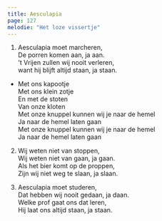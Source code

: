 ```yaml
---
title: Aesculapia
page: 127 
melodie: "Het loze vissertje"
---  
```


1. Aesculapia moet marcheren,  
De porren komen aan, ja aan.  
’t Vrijen zullen wij nooit verleren,  
want hij blijft altijd staan, ja staan.  


- Met ons kapootje  
Met ons klein zotje  
En met de stoten  
Van onze kloten  
Met onze knuppel kunnen wij je naar de hemel  
Ja naar de hemel laten gaan  
Met onze knuppel kunnen wij je naar de hemel  
Ja naar de hemel laten gaan  

2. Wij weten niet van stoppen,  
Wij weten niet van gaan, ja gaan.  
Als het bier komt op de proppen,  
Zijn wij niet weg te slaan, ja slaan.  


3. Aesculapia moet studeren,  
Dat hebben wij nooit gedaan, ja daan.  
Welke prof gaat ons dat leren,  
Hij laat ons altijd staan, ja staan.  